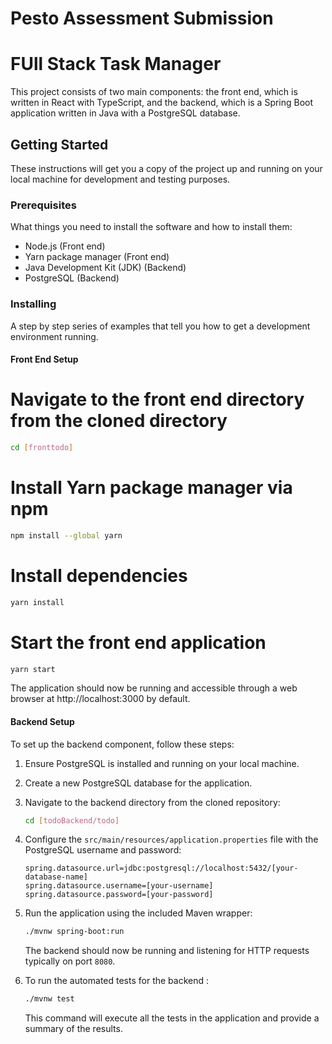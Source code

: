 # Pesto Assessment Submission

# FUll Stack Task Manager

This project consists of two main components: the front end, which is written in React with TypeScript, and the backend, which is a Spring Boot application written in Java with a PostgreSQL database.
## Getting Started

These instructions will get you a copy of the project up and running on your local machine for development and testing purposes.

### Prerequisites

What things you need to install the software and how to install them:

- Node.js (Front end)
- Yarn package manager (Front end)
- Java Development Kit (JDK) (Backend)
- PostgreSQL (Backend)

### Installing

A step by step series of examples that tell you how to get a development environment running.

#### Front End Setup

# Navigate to the front end directory from the cloned directory
```bash
cd [fronttodo]
```

# Install Yarn package manager via npm
```bash
npm install --global yarn
```

# Install dependencies
```bash
yarn install
```

# Start the front end application
```bash
yarn start
```

The application should now be running and accessible through a web browser at http://localhost:3000 by default.

#### Backend Setup

To set up the backend component, follow these steps:

1. Ensure PostgreSQL is installed and running on your local machine.

2. Create a new PostgreSQL database for the application.

3. Navigate to the backend directory from the cloned repository:
    ```bash
    cd [todoBackend/todo]
    ```

4. Configure the `src/main/resources/application.properties` file with the PostgreSQL username and password:
    ```properties
    spring.datasource.url=jdbc:postgresql://localhost:5432/[your-database-name]
    spring.datasource.username=[your-username]
    spring.datasource.password=[your-password]
    ```

5. Run the application using the included Maven wrapper:
    ```bash
    ./mvnw spring-boot:run
    ```
   The backend should now be running and listening for HTTP requests typically on port `8080`.



6. To run the automated tests for the backend :
   ```bash
   ./mvnw test
   ```
    This command will execute all the tests in the application and provide a summary of the results.  


